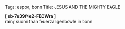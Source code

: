 Tags: espoo, bonn
Title: JESUS AND THE MIGHTY EAGLE
  
**[ sb-7e39f4e2-FBCWra ]**  
rainy suomi than feuerzangenbowle in bonn